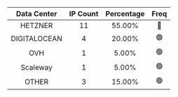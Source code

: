 | Data Center | IP Count | Percentage | Freq |
|:------------:|:--------:|:-----------:|:-----:|
| HETZNER | 11 | 55.00% | 🔴 |
| DIGITALOCEAN | 4 | 20.00% | 🟢 |
| OVH | 1 | 5.00% | 🟢 |
| Scaleway | 1 | 5.00% | 🟢 |
| OTHER | 3 | 15.00% | 🟢 |